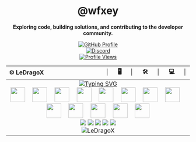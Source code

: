 <div align="center">

# @wfxey

**Exploring code, building solutions, and contributing to the developer community.**

[![GitHub Profile](https://img.shields.io/badge/GitHub-Profile-blue?logo=github&style=flat-square)](https://github.com/wfxey)  
[![Discord](https://img.shields.io/badge/Discord-5865F2?style=flat&logo=discord&logoColor=white)](https://discord.gg/mrgg7vuF48)  
[![Profile Views](https://komarev.com/ghpvc/?username=wfxey&color=red&style=flat-square)](https://github.com/wfxey)

<div align="center">
  <table>
    <thead>
      <tr>
        <th align="left">⚙️ LeDragoX</th>
        <th align="right">│⠀⠀🖥️⠀⠀│⠀⠀🛠️⠀⠀│⠀⠀💻⠀⠀│</th>
      </tr>
    </thead>
    <tbody>
      <tr align="center">
        <td colspan="2">
          <a href="https://git.io/typing-svg"><img src="https://readme-typing-svg.demolab.com?font=Oswald&size=26&pause=1000&center=true&vCenter=true&&width=435&lines=It's+a+me...wfxey!;%F0%9F%91%8B+Hello%2C+World!" alt="Typing SVG" /></a>
          <br>
          <img height="40" src="https://cdn.jsdelivr.net/gh/devicons/devicon@latest/icons/javascript/javascript-original.svg" />
          <img width="12" />
          <img height="40" src="https://cdn.jsdelivr.net/gh/devicons/devicon@latest/icons/typescript/typescript-original.svg" />
          <img width="12" />
          <img height="40" src="https://cdn.jsdelivr.net/gh/devicons/devicon@latest/icons/python/python-original.svg" />
          <img width="12" />
          <img height="40" src="https://cdn.jsdelivr.net/gh/devicons/devicon@latest/icons/sqlite/sqlite-original.svg" />
          <img width="12" />
          <img height="40" src="https://cdn.jsdelivr.net/gh/devicons/devicon@latest/icons/git/git-plain.svg" />
          <img width="12" />
          <img height="40" src="https://cdn.jsdelivr.net/gh/devicons/devicon@latest/icons/vscode/vscode-original.svg" />
          <img width="12" />
          <img height="40" src="https://cdn.jsdelivr.net/gh/devicons/devicon@latest/icons/photoshop/photoshop-original.svg" />
          <img width="12" />
          <img height="40" src="https://cdn.jsdelivr.net/gh/devicons/devicon@latest/icons/android/android-plain.svg" />
          <img width="12" />
          <img height="40" src="https://cdn.jsdelivr.net/gh/devicons/devicon@latest/icons/linux/linux-original.svg" />
          <img width="12" />
          <img height="40" src="https://cdn.jsdelivr.net/gh/devicons/devicon@latest/icons/windows11/windows11-original.svg" />
          <img width="12" />
          <img height="40" src="https://cdn.jsdelivr.net/gh/devicons/devicon@latest/icons/apple/apple-original.svg" />
          <img width="12" />
          <img height="40" src="https://cdn.jsdelivr.net/gh/devicons/devicon@latest/icons/xcode/xcode-original.svg" />
          <img width="12" />
          <img height="40" src="https://cdn.jsdelivr.net/gh/devicons/devicon@latest/icons/swift/swift-original.svg" />
          <br>
          <a href="#"><img src="https://img.shields.io/badge/Intel-i9_12900K-0071C5?style=flat&logo=intel&logoColor=white"></a>
          <a href="#"><img src="https://img.shields.io/badge/ASUS-TUF_RX_7700XT_12GB-ED1C24?style=flat&logo=asus&logoColor=white"></a>
          <a href="#"><img src="https://img.shields.io/badge/Crucial-32GB_5600MHz-FF8C00?style=flat&logo=crucial&logoColor=white"></a>
          <a href="#"><img src="https://img.shields.io/badge/Samsung-990PRO_2TB-1428A0?style=flat&logo=samsung&logoColor=white"></a>
          <a href="#"><img src="https://img.shields.io/badge/Samsung-500GB_SSD-1428A0?style=flat&logo=samsung&logoColor=white"></a>
          <br>
          <img src="https://komarev.com/ghpvc/?username=LeDragoX&label=Profile_Views&color=blueviolet&style=flat" alt="LeDragoX" />
        </td>
      </tr>
    </tbody>
  </table>
</div>


</div>
